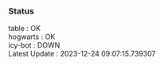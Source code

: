 ### Status


table : OK  
hogwarts : OK  
icy-bot : DOWN  
Latest Update : 2023-12-24 09:07:15.739307
